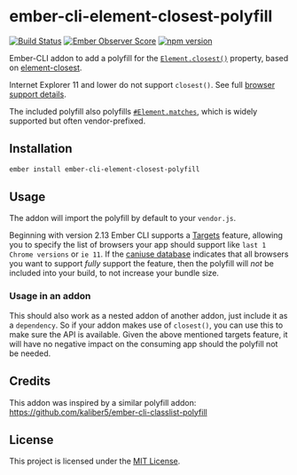 # ember-cli-element-closest-polyfill

[![Build Status](https://travis-ci.org/miguelcobain/ember-cli-element-closest-polyfill.svg?branch=master)](https://travis-ci.org/miguelcobain/ember-cli-element-closest-polyfill)
[![Ember Observer Score](https://emberobserver.com/badges/ember-cli-element-closest-polyfill.svg)](https://emberobserver.com/addons/ember-cli-element-closest-polyfill)
[![npm version](https://badge.fury.io/js/ember-cli-element-closest-polyfill.svg)](https://badge.fury.io/js/ember-cli-element-closest-polyfill)

Ember-CLI addon to add a polyfill for the [`Element.closest()`](https://developer.mozilla.org/en/docs/Web/API/Element/closest)
property, based on [element-closest](https://github.com/jonathantneal/closest).

Internet Explorer 11 and lower do not support `closest()`. 
See full [browser support details](https://caniuse.com/#feat=element-closest).

The included polyfill also polyfills [`#Element.matches`](https://developer.mozilla.org/en/docs/Web/API/Element/matches), which is
widely supported but often vendor-prefixed.

## Installation

```bash
ember install ember-cli-element-closest-polyfill
```

## Usage

The addon will import the polyfill by default to your `vendor.js`. 

Beginning with version 2.13 Ember CLI supports a [Targets](http://rwjblue.com/2017/04/21/ember-cli-targets/) feature, 
allowing you to specify the list of browsers your app should support like `last 1 Chrome versions` or `ie 11`.
If the [caniuse database](https://caniuse.com/#feat=element-closest) indicates that all browsers you want to support *fully* support the feature, then the 
polyfill will *not* be included into your build, to not increase your bundle size.

### Usage in an addon

This should also work as a nested addon of another addon, just include it as a `dependency`. So if your addon
makes use of `closest()`, you can use this to make sure the API is available. Given the above mentioned targets feature,
it will have no negative impact on the consuming app should the polyfill not be needed.

## Credits

This addon was inspired by a similar polyfill addon: https://github.com/kaliber5/ember-cli-classlist-polyfill

## License

This project is licensed under the [MIT License](LICENSE.md).
